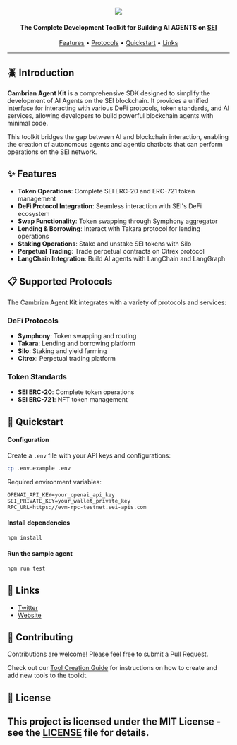 <div align="center">
  <br>
  <img src="assets/CAMBRIAN_DESIGN_4-52 (2).jpg">
  <br>
</div>

<h4 align="center">The Complete Development Toolkit for Building AI AGENTS on <a href="https://www.sei.io/" target="_blank">SEI</a> </h4>

<p align="center">
  <a href="#-features">Features</a> •
  <a href="#-supported-protocols">Protocols</a> •
  <a href="#-quickstart">Quickstart</a> •
  <a href="#-links">Links</a>
</p>

<hr>

## 🪲 Introduction

**Cambrian Agent Kit** is a comprehensive SDK designed to simplify the development of AI Agents on the SEI blockchain. It provides a unified interface for interacting with various DeFi protocols, token standards, and AI services, allowing developers to build powerful blockchain agents with minimal code.

This toolkit bridges the gap between AI and blockchain interaction, enabling the creation of autonomous agents and agentic chatbots that can perform operations on the SEI network.

## ✨ Features

- **Token Operations**: Complete SEI ERC-20 and ERC-721 token management
- **DeFi Protocol Integration**: Seamless interaction with SEI's DeFi ecosystem
- **Swap Functionality**: Token swapping through Symphony aggregator
- **Lending & Borrowing**: Interact with Takara protocol for lending operations
- **Staking Operations**: Stake and unstake SEI tokens with Silo
- **Perpetual Trading**: Trade perpetual contracts on Citrex protocol
- **LangChain Integration**: Build AI agents with LangChain and LangGraph

## 📋 Supported Protocols

The Cambrian Agent Kit integrates with a variety of protocols and services:

### DeFi Protocols
- **Symphony**: Token swapping and routing
- **Takara**: Lending and borrowing platform
- **Silo**: Staking and yield farming
- **Citrex**: Perpetual trading platform

### Token Standards
- **SEI ERC-20**: Complete token operations
- **SEI ERC-721**: NFT token management

## 🔧 Quickstart

#### Configuration

Create a `.env` file with your API keys and configurations:

```bash
cp .env.example .env
```

Required environment variables:
```
OPENAI_API_KEY=your_openai_api_key
SEI_PRIVATE_KEY=your_wallet_private_key
RPC_URL=https://evm-rpc-testnet.sei-apis.com
```

#### Install dependencies

```bash
npm install
```

#### Run the sample agent

```bash
npm run test
```

## 🔗 Links

- [Twitter](https://x.com/cambrian_ai)
- [Website](https://cambrian.wtf)

## 🤝 Contributing

Contributions are welcome! Please feel free to submit a Pull Request.

Check out our [Tool Creation Guide](CreateTool.md) for instructions on how to create and add new tools to the toolkit.

## 📄 License

This project is licensed under the MIT License - see the [LICENSE](LICENSE) file for details.
---
